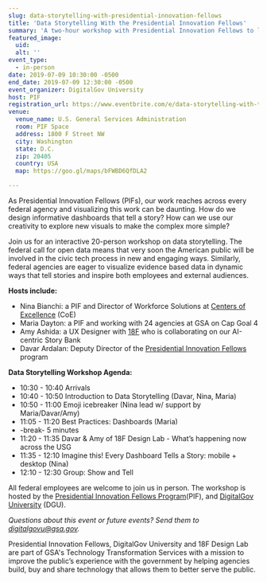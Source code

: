 ```yaml
---
slug: data-storytelling-with-presidential-innovation-fellows
title: 'Data Storytelling With the Presidential Innovation Fellows'
summary: 'A two-hour workshop with Presidential Innovation Fellows to learn how to give your data its best story possible&#46; '
featured_image: 
  uid: 
  alt: ''
event_type: 
  - in-person
date: 2019-07-09 10:30:00 -0500
end_date: 2019-07-09 12:30:00 -0500
event_organizer: DigitalGov University
host: PIF
registration_url: https://www.eventbrite.com/e/data-storytelling-with-the-presidential-innovation-fellows-registration-63280252940
venue: 
  venue_name: U.S. General Services Administration
  room: PIF Space
  address: 1800 F Street NW
  city: Washington
  state: D.C.
  zip: 20405
  country: USA
  map: https://goo.gl/maps/bFWBD6QfDLA2

---
```


As Presidential Innovation Fellows (PIFs), our work reaches across every federal agency and visualizing this work can be daunting. How do we design informative dashboards that tell a story? How can we use our creativity to explore new visuals to make the complex more simple?

Join us for an interactive 20-person workshop on data storytelling. The federal call for open data means that very soon the American public will be involved in the civic tech process in new and engaging ways. Similarly, federal agencies are eager to visualize evidence based data in dynamic ways that tell stories and inspire both employees and external audiences.

**Hosts include:** 

* Nina Bianchi: a PIF and Director of Workforce Solutions at [Centers of Excellence](https://coe.gsa.gov/) (CoE) 
* Maria Dayton: a PIF and working with 24 agencies at GSA on Cap Goal 4 
* Amy Ashida: a UX Designer with [18F](https://www.18f.gov/) who is collaborating on our AI-centric Story Bank 
* Davar Ardalan: Deputy Director of the [Presidential Innovation Fellows](https://www.pif.gov) program 

**Data Storytelling Workshop Agenda:**

* 10:30 - 10:40 Arrivals 
* 10:40 - 10:50 Introduction to Data Storytelling (Davar, Nina, Maria) 
* 10:50 - 11:00 Emoji icebreaker (Nina lead w/ support by Maria/Davar/Amy) 
* 11:05 - 11:20 Best Practices: Dashboards (Maria) 
* -break- 5 minutes 
* 11:20 - 11:35 Davar & Amy of 18F Design Lab - What’s happening now across the USG 
* 11:35 - 12:10 Imagine this! Every Dashboard Tells a Story: mobile + desktop (Nina) 
* 12:10 - 12:30 Group: Show and Tell 

All federal employees are welcome to join us in person. The workshop is hosted by the [Presidential Innovation Fellows Program](https://www.gsa.gov/about-us/organization/federal-acquisition-service/technology-transformation-services/office-of-presidential-innovation-fellows)(PIF), and [DigitalGov University](https://digital.gov/digitalgov-university/) (DGU). 

*Questions about this event or future events? Send them to [digitalgovu@gsa.gov](mailto:digitalgovu@gsa.gov).* 

Presidential Innovation Fellows, DigitalGov University and 18F Design Lab are part of GSA's Technology Transformation Services with a mission to improve the public’s experience with the government by helping agencies build, buy and share technology that allows them to better serve the public. 
